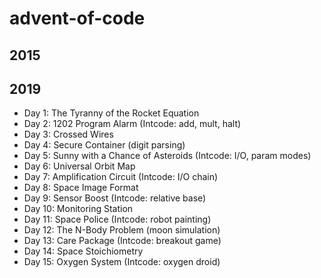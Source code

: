 # advent-of-code

## 2015

## 2019
* Day 1: The Tyranny of the Rocket Equation
* Day 2: 1202 Program Alarm (Intcode: add, mult, halt)
* Day 3: Crossed Wires
* Day 4: Secure Container (digit parsing)
* Day 5: Sunny with a Chance of Asteroids (Intcode: I/O, param modes)
* Day 6: Universal Orbit Map
* Day 7: Amplification Circuit (Intcode: I/O chain)
* Day 8: Space Image Format
* Day 9: Sensor Boost (Intcode: relative base)
* Day 10: Monitoring Station
* Day 11: Space Police (Intcode: robot painting)
* Day 12: The N-Body Problem (moon simulation)
* Day 13: Care Package (Intcode: breakout game)
* Day 14: Space Stoichiometry
* Day 15: Oxygen System (Intcode: oxygen droid)

